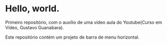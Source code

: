 # Hello, world.
 Primeiro repositório, com o auxílio de uma video aula do Youtube(Curso em Vídeo, Gustavo Guanabara).
 
 Este repositório contém um projeto de barra de menu horizontal.
